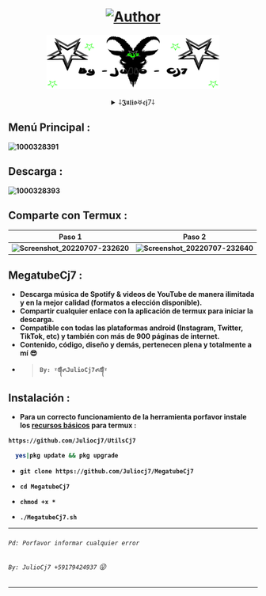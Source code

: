 <!--
♤♡◇♧♤♡◇♧♤♡◇♧♤♡◇♧♤♡◇♧♤♡◇♧♤♡◇♧♤♡◇♧♤♡◇♧

𝙸𝙼𝙿𝙾𝚁𝚃𝙰𝙽𝚃𝙴 !!!

𝙳𝙴𝙹𝙰 𝙳𝙴 𝙲𝙾𝙿𝙸𝙰𝚁𝙼𝙴 𝙷𝙰𝚂𝚃𝙰 𝙴𝙻 𝚁𝙴𝙰𝙳𝙼𝙴.𝚖𝚍 𝙸𝙽𝙼𝚄𝙽𝙳𝙾 𝙰𝙽𝙸𝙼𝙰𝙻 !!!
𝚂𝙴 𝙾𝚁𝙸𝙶𝙸𝙽𝙰𝙻 𝚈 𝙳𝙴𝙹𝙰 𝙳𝙴 𝚁𝙾𝙱𝙰𝚁 𝚂𝙲𝚁𝙸𝙿𝚃𝚂 𝚈 𝙴𝚂𝚃𝙸𝙻𝙾𝚂 𝙰 𝙾𝚃𝚁𝙾𝚂 !!!

♤♡◇♧♤♡◇♧♤♡◇♧♤♡◇♧♤♡◇♧♤♡◇♧♤♡◇♧♤♡◇♧♤♡◇♧
-->

<h1 align="center"><a href="https://github.com/Juliocj7"><img title="Author" src="https://img.shields.io/badge/Author-𖤐 𝙹𝚞𝚕𝚒𝚘 𝙲𝚓7 𖤐-svg?style=flat&color=000000&logo=github"></a></h1>

<p align="center"><img src="https://github.com/Juliocj7/Juliocj7/blob/main/InicioCj72.gif" width="350" height="110"/> 

<details align="center">
<summary>  ⸸𝕵𝖚𝖑𝖎𝖔𖤐𝖈𝖏7⸸ </summary>
<img src= "https://github.com/Juliocj7/Juliocj7/blob/main/BarCj7.gif"/>
<br><br>
<p align="left"><strong><samp>「</samp><strong></p>
<samp>Puedes mirar pero no copiar<br>inmundo animal xD<br><br>
<p align="right"><strong><samp>」</samp></strong></p>
</details>

## Menú Principal :
![1000328391](https://github.com/Juliocj7/MegatubeCj7/assets/81049859/9e60f7f3-6eeb-4a77-bbc0-f3323cbc796f)

## Descarga :
![1000328393](https://github.com/Juliocj7/MegatubeCj7/assets/81049859/e03d698c-93f3-4c61-a966-9b0f24af1927)

## Comparte con Termux :
|Paso 1|Paso 2|
|------|------|
|![Screenshot_20220707-232620](https://user-images.githubusercontent.com/81049859/177915052-b84a660f-6c1c-4960-b6e8-378fba2f6a6f.png)|![Screenshot_20220707-232640](https://user-images.githubusercontent.com/81049859/177915069-d4184b93-4119-4a8b-a1dd-5c0cbeeabe7f.png)|

## MegatubeCj7 :
* Descarga música de Spotify & videos de YouTube de manera ilimitada y en la mejor calidad (formatos a elección disponible).
* Compartir cualquier enlace con la aplicación de termux para iniciar la descarga.
* Compatible con todas las plataformas android (Instagram, Twitter, TikTok, etc) y también con más de 900 páginas de internet.
* Contenido, código, diseño y demás, pertenecen plena y totalmente a mí :sunglasses:
- > ` By: ⍣᭕ᬁ᭖JulioCj7᭖᭕ᬁ⍣ `

## Instalación :

* Para un correcto funcionamiento de la herramienta porfavor instale los [recursos básicos](https://github.com/Juliocj7/UtilsCj7) para termux :

~~~
https://github.com/Juliocj7/UtilsCj7
~~~

```bash
  yes|pkg update && pkg upgrade
```
* ` git clone https://github.com/Juliocj7/MegatubeCj7 `

* ` cd MegatubeCj7 `

* ` chmod +x * `

* ` ./MegatubeCj7.sh `

---
###### `Pd: Porfavor informar cualquier error`
###### `By: JulioCj7 +59179424937` :stuck_out_tongue_winking_eye:
---
